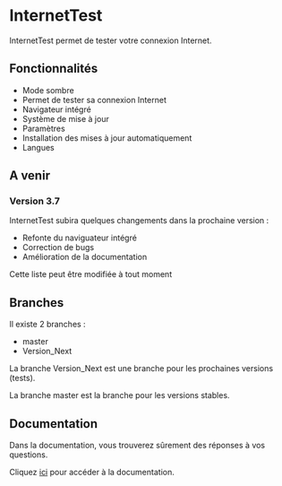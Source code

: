 # InternetTest
InternetTest permet de tester votre connexion Internet.
## Fonctionnalités
* Mode sombre
* Permet de tester sa connexion Internet
* Navigateur intégré
* Système de mise à jour
* Paramètres
* Installation des mises à jour automatiquement
* Langues

## A venir
### Version 3.7
InternetTest subira quelques changements dans la prochaine version :
* Refonte du naviguateur intégré
* Correction de bugs
* Amélioration de la documentation

Cette liste peut être modifiée à tout moment
## Branches
Il existe 2 branches : 
* master
* Version_Next

La branche Version_Next est une branche pour les prochaines versions (tests).

La branche master est la branche pour les versions stables.
## Documentation 
Dans la documentation, vous trouverez sûrement des réponses à vos questions.

Cliquez [ici](https://github.com/Leo-Corporation/InternetTest/wiki) pour accéder à la documentation.
